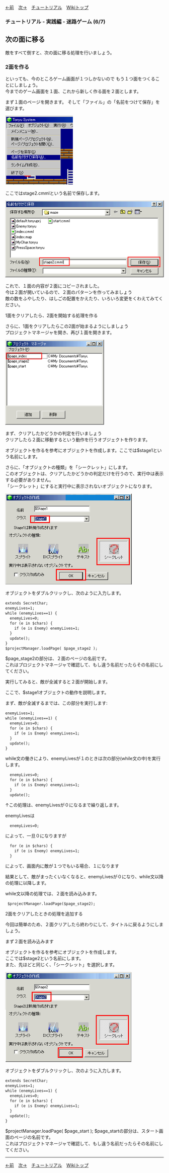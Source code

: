 
[←前](./tr-maze05.md)&emsp;[次→](./tr-maze07.md)&emsp;[チュートリアル](./tutorial.md)&emsp;[Wikiトップ](./)

### チュートリアル - 実践編 - 迷路ゲーム (6/7)
## 次の面に移る


敵をすべて倒すと、次の面に移る処理を行いましょう。

### 2面を作る

といっても、今のところゲーム画面が１つしかないので もう１つ面をつくることにしましょう。  
今までのゲーム画面を１面、これから新しく作る面を２面とします。

まず１面のページを開きます。 そして「ファイル」の「名前をつけて保存」を選びます。

![saveasmenu.png](./img/saveasmenu.png)

ここではstage2.cmmlという名前で保存します。

![saveas.png](./img/saveas.png)

これで、１面の内容が２面にコピーされました。  
今は２面が開いているので、２面のパターンを作ってみましょう  
 敵の数をふやしたり、はしごの配置をかえたり、いろいろ変更をくわえてみてください。

1面をクリアしたら、2面を開始する処理を作る

さらに、1面をクリアしたらこの2面が始まるようにしましょう  
プロジェクトマネージャを開き、再び１面を開きます。

![1men.png](./img/1men.png)

まず、クリアしたかどうかの判定を行いましょう  
クリアしたら２面に移動するという動作を行うオブジェクトを作ります。

オブジェクトを作るを参考にオブジェクトを作成します。ここでは$stage1という名前にします。

さらに、「オブジェクトの種類」を「シークレット」にします。  
このオブジェクトは、クリアしたかどうかの判定だけを行うので、実行中は表示する必要がありません。  
「シークレット」にすると実行中に表示されないオブジェクトになります。

![mk-stage1.png](./img/mk-stage1.png)

オブジェクトをダブルクリックし、次のように入力します。

```
extends SecretChar;
enemyLives=1;
while (enemyLives==1) {
  enemyLives=0;
  for (e in $chars) {
    if (e is Enemy) enemyLives=1;
  }
  update();
}
$projectManager.loadPage( $page_stage2 );
```

$page_stage2の部分は、２面のページの名前です。  
これはプロジェクトマネージャで確認して、もし違う名前だったらその名前にしてください。

実行してみると、敵が全滅すると２面が開始します。

ここで、$stage1オブジェクトの動作を説明します。

まず、敵が全滅するまでは、この部分を実行します:


```
enemyLives=1;
while (enemyLives==1) {
  enemyLives=0;
  for (e in $chars) {
    if (e is Enemy) enemyLives=1;
  }
  update();
}
```

while文の働きにより、enemyLivesが１のときは次の部分(while文の中)を実行します。


```
  enemyLives=0;
  for (e in $chars) {
    if (e is Enemy) enemyLives=1;
  }
  update();
```

↑この処理は、enemyLivesが０になるまで繰り返します。

enemyLivesは

```
  enemyLives=0;
```
によって、一旦０になりますが


```
  for (e in $chars) {
    if (e is Enemy) enemyLives=1;
  }
```

によって、画面内に敵が１つでもいる場合、１になります

結果として、敵がまったくいなくなると、enemyLivesが０になり、while文以降の処理に以降します。

while文以降の処理では、２面を読み込みます。


```
 $projectManager.loadPage($page_stage2);
```

2面をクリアしたときの処理を追加する

今回は簡単のため、２面クリアしたら終わりにして、タイトルに戻るようにしましょう。

まず２面を読み込みます

オブジェクトを作るを参考にオブジェクトを作成します。  
ここでは$stage2という名前にします。  
また、先ほどと同じく、「シークレット」を選択します。

![mk-stage2.png](./img/mk-stage2.png)

オブジェクトをダブルクリックし、次のように入力します。

```
extends SecretChar;
enemyLives=1;
while (enemyLives==1) {
  enemyLives=0;
  for (e in $chars) {
    if (e is Enemy) enemyLives=1;
  }
  update();
}
```
$projectManager.loadPage( $page_start );
$page_startの部分は、スタート画面のページの名前です。  
これはプロジェクトマネージャで確認して、もし違う名前だったらその名前にしてください。

***

[←前](./tr-maze05.md)&emsp;[次→](./tr-maze07.md)&emsp;[チュートリアル](./tutorial.md)&emsp;[Wikiトップ](./)
